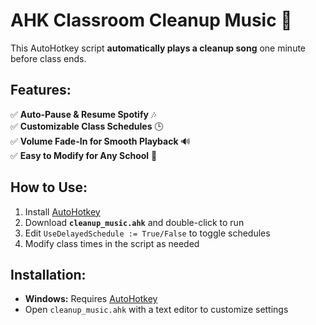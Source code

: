 # AHK Classroom Cleanup Music 🎵

This AutoHotkey script **automatically plays a cleanup song** one minute before class ends.

## Features:
✅ **Auto-Pause & Resume Spotify** 🎶  
✅ **Customizable Class Schedules** 🕒  
✅ **Volume Fade-In for Smooth Playback** 🔊  
✅ **Easy to Modify for Any School** 🏫  

## How to Use:
1. Install [AutoHotkey](https://www.autohotkey.com/)
2. Download **`cleanup_music.ahk`** and double-click to run
3. Edit `UseDelayedSchedule := True/False` to toggle schedules
4. Modify class times in the script as needed

## Installation:
- **Windows:** Requires [AutoHotkey](https://www.autohotkey.com/)
- Open `cleanup_music.ahk` with a text editor to customize settings